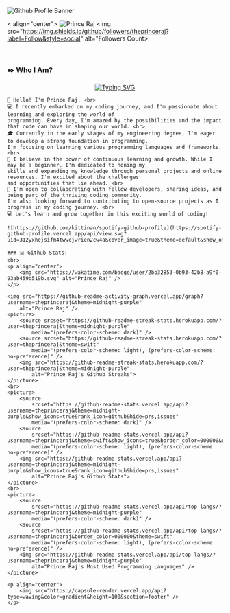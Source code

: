 ![Github Profile
Banner](https://github.com/theprinceraj/theprinceraj/assets/116755566/99e6e7ae-d7b1-46d2-82f4-5ad64b250c83)

< align="center">
    <img src="https://komarev.com/ghpvc/?username=theprinceraj" alt="Prince Raj">
    <img src="https://img.shields.io/github/followers/theprinceraj?label=Follow&style=social" alt="Followers Count>
</p> <br>

### ✒️ Who I Am?
<div align=" center" display="block">
    <a href="https://git.io/typing-svg"><img
            src="https://readme-typing-svg.demolab.com?font=Fira+Code&weight=700&duration=2500&pause=1000&color=F70003&vCenter=true&width=320&height=25&lines=Engineering+Student%F0%9F%98%81%F0%9F%99%8C!;Discord+Bot+Developer%F0%9F%98%8E%F0%9F%99%8C!;Web+Developer%F0%9F%92%BB%F0%9F%91%8C!;Old+Coins+Collector%F0%9F%AA%99%F0%9F%87%AE%F0%9F%87%B3!"
            alt="Typing SVG" /></a>
    </div>

    👋 Hello! I'm Prince Raj. <br>
    💻 I recently embarked on my coding journey, and I'm passionate about learning and exploring the world of
    programming. Every day, I'm amazed by the possibilities and the impact that code can have in shaping our world. <br>
    🎓 Currently in the early stages of my engineering degree, I'm eager to develop a strong foundation in programming.
    I'm focusing on learning various programming languages and frameworks. <br>
    🌟 I believe in the power of continuous learning and growth. While I may be a beginner, I'm dedicated to honing my
    skills and expanding my knowledge through personal projects and online resources. I'm excited about the challenges
    and opportunities that lie ahead. <br>
    🚀 I'm open to collaborating with fellow developers, sharing ideas, and being part of the thriving coding community.
    I'm also looking forward to contributing to open-source projects as I progress in my coding journey. <br>
    💻 Let's learn and grow together in this exciting world of coding!

    ![https://github.com/kittinan/spotify-github-profile](https://spotify-github-profile.vercel.app/api/view.svg?uid=312yxhejsifm4twwcjwrien2cw4a&cover_image=true&theme=default&show_offline=false&background_color=121212&interchange=true&bar_color=53b14f&bar_color_cover=true)

    ### 📊 Github Stats:
    <br>
    <p align="center">
        <img src="https://wakatime.com/badge/user/2bb32853-0b93-42b8-a9f0-93ab459b519b.svg" alt="Prince Raj" />
    </p>

    <img src="https://github-readme-activity-graph.vercel.app/graph?username=theprinceraj&theme=midnight-purple"
        alt="Prince Raj" />
    <picture>
        <source srcset="https://github-readme-streak-stats.herokuapp.com/?user=theprinceraj&theme=midnight-purple"
            media="(prefers-color-scheme: dark)" />
        <source srcset="https://github-readme-streak-stats.herokuapp.com/?user=theprinceraj&theme=swift"
            media="(prefers-color-scheme: light), (prefers-color-scheme: no-preference)" />
        <img src="https://github-readme-streak-stats.herokuapp.com/?user=theprinceraj&theme=midnight-purple"
            alt="Prince Raj's Github Streaks">
    </picture>
    <br>
    <picture>
        <source
            srcset="https://github-readme-stats.vercel.app/api?username=theprinceraj&theme=midnight-purple&show_icons=true&rank_icon=github&hide=prs,issues"
            media="(prefers-color-scheme: dark)" />
        <source
            srcset="https://github-readme-stats.vercel.app/api?username=theprinceraj&theme=swift&show_icons=true&border_color=000000&rank_icon=github&hide=prs,issues"
            media="(prefers-color-scheme: light), (prefers-color-scheme: no-preference)" />
        <img src="https://github-readme-stats.vercel.app/api?username=theprinceraj&theme=midnight-purple&show_icons=true&rank_icon=github&hide=prs,issues"
            alt="Prince Raj's Github Stats">
    </picture>
    <br>
    <picture>
        <source
            srcset="https://github-readme-stats.vercel.app/api/top-langs/?username=theprinceraj&theme=midnight-purple"
            media="(prefers-color-scheme: dark)" />
        <source
            srcset="https://github-readme-stats.vercel.app/api/top-langs/?username=theprinceraj&border_color=000000&theme=swift"
            media="(prefers-color-scheme: light), (prefers-color-scheme: no-preference)" />
        <img src="https://github-readme-stats.vercel.app/api/top-langs/?username=theprinceraj&theme=midnight-purple"
            alt="Prince Raj's Most Used Programming Languages" />
    </picture>

    <p align="center">
        <img src="https://capsule-render.vercel.app/api?type=waving&color=gradient&height=100&section=footer" />
    </p>